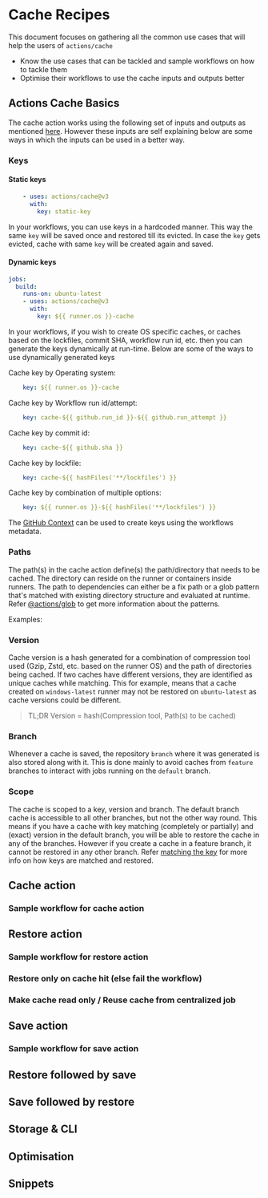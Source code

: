 # Cache Recipes

This document focuses on gathering all the common use cases that will help the users of `actions/cache`
- Know the use cases that can be tackled and sample workflows on how to tackle them
- Optimise their workflows to use the cache inputs and outputs better

## Actions Cache Basics

The cache action works using the following set of inputs and outputs as mentioned [here](https://github.com/actions/cache#inputs). However these inputs are self explaining below are some ways in which the inputs can be used in a better way.

### Keys

#### Static keys

```yaml
    - uses: actions/cache@v3
      with:
        key: static-key
```

In your workflows, you can use keys in a hardcoded manner. This way the same `key` will be saved once and restored till its evicted. In case the `key` gets evicted, cache with same `key` will be created again and saved.

#### Dynamic keys

```yaml
jobs:
  build:
    runs-on: ubuntu-latest
    - uses: actions/cache@v3
      with:
        key: ${{ runner.os }}-cache
```

In your workflows, if you wish to create OS specific caches, or caches based on the lockfiles, commit SHA, workflow run id, etc. then you can generate the keys dynamically at run-time. Below are some of the ways to use dynamically generated keys

Cache key by Operating system: 
```yaml
    key: ${{ runner.os }}-cache
```
Cache key by Workflow run id/attempt: 
```yaml
    key: cache-${{ github.run_id }}-${{ github.run_attempt }}
```
Cache key by commit id: 
```yaml
    key: cache-${{ github.sha }}
```
Cache key by lockfile: 
```yaml
    key: cache-${{ hashFiles('**/lockfiles') }}
```
Cache key by combination of multiple options: 
```yaml
    key: ${{ runner.os }}-${{ hashFiles('**/lockfiles') }}
```

The [GitHub Context](https://docs.github.com/en/actions/learn-github-actions/contexts#github-context) can be used to create keys using the workflows metadata.

### Paths

The path(s) in the cache action define(s) the path/directory that needs to be cached. The directory can reside on the runner or containers inside runners. The path to dependencies can either be a fix path or a glob pattern that's matched with existing directory structure and evaluated at runtime. Refer [@actions/glob](https://github.com/actions/toolkit/tree/main/packages/glob#patterns) to get more information about the patterns.

Examples:

<!-- TODO: add all possible paths examples here along with any env vars / context vars-->

### Version

Cache version is a hash generated for a combination of compression tool used (Gzip, Zstd, etc. based on the runner OS) and the path of directories being cached. If two caches have different versions, they are identified as unique caches while matching. This for example, means that a cache created on `windows-latest` runner may not be restored on `ubuntu-latest` as cache versions could be different.

> TL;DR 
Version = hash(Compression tool, Path(s) to be cached)

### Branch

Whenever a cache is saved, the repository `branch` where it was generated is also stored along with it. This is done mainly to avoid caches from `feature` branches to interact with jobs running on the `default` branch. 

### Scope

The cache is scoped to a key, version and branch. The default branch cache is accessible to all other branches, but not the other way round. This means if you have a cache with key matching (completely or partially) and (exact) version in the default branch, you will be able to restore the cache in any of the branches. However if you create a cache in a feature branch, it cannot be restored in any other branch.
Refer [matching the key](https://docs.github.com/en/actions/using-workflows/caching-dependencies-to-speed-up-workflows#matching-a-cache-key) for more info on how keys are matched and restored.

## Cache action

### Sample workflow for cache action

## Restore action

### Sample workflow for restore action
<!-- Explain how the outputs differ depending on caches found, not found or partially found -->

### Restore only on cache hit (else fail the workflow)

### Make cache read only / Reuse cache from centralized job

## Save action

### Sample workflow for save action
<!-- Explain the different ways of taking the inputs here 
Saving with hardcoded key - Basic save
Saving with key outputted from restore action
Saving with key re-evaluated at save step
-->

## Restore followed by save

<!--
Basic restore save example
- Using default cache action
- Using restore and save actions together with possibilities.
Restore save example with advanced controls
- Using if conditions to achieve use cases that we solved 
- Fail workflow on cache miss
- Force rewrite cache by deleting cache between steps using cli
-->

## Save followed by restore
<!--
- Use case for saving first and restoring across child/subsequent jobs
- A complex workflow with save and restore actions called multiple times.
- Save cache on any failure.
-->

## Storage & CLI

<!--
Mention about the storage quota
UI - how it can be used to view the storage info
CLI - how it can be used in workflows to take care of the cache storage and management
-->

## Optimisation

<!-- 
1. Key optimisation examples - create good keys to get more cache match.
2. Storage optimisation examples - avoid recreation of caches whenever not needed.
3. Branch optimisation examples where cache can be restored from default branches but need not be stored for feature branches
4. Cross OS?
-->

## Snippets

<!-- Similar to available in README but updating set-output method and adding new package managers. -->
